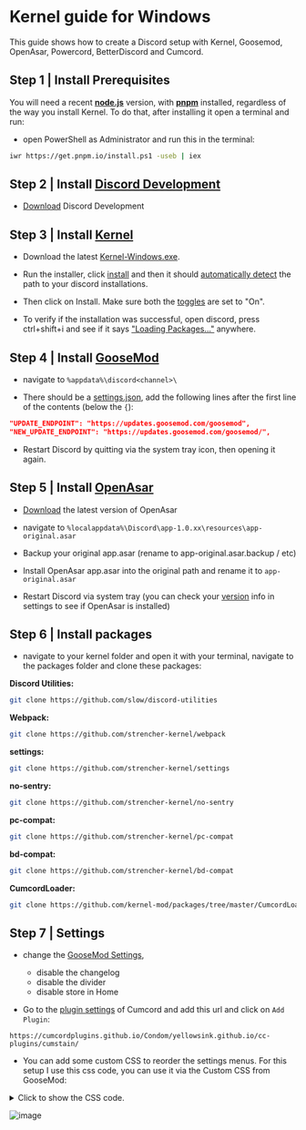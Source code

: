 # Kernel guide for Windows

This guide shows how to create a Discord setup with Kernel, Goosemod, OpenAsar, Powercord, BetterDiscord and Cumcord.

## Step 1 | Install Prerequisites

You will need a recent [**node.js**](https://nodejs.org/) version, with [**pnpm**](https://pnpm.io) installed, regardless of the way you install Kernel.
To do that, after installing it open a terminal and run:

- open PowerShell as Administrator and run this in the terminal:
```sh
iwr https://get.pnpm.io/install.ps1 -useb | iex
```

## Step 2 | Install [Discord Development](https://discord.com/)

- [Download](https://discordapp.com/api/download/development?platform=win) Discord Development

## Step 3 | Install [Kernel](https://github.com/kernel-mod/installer-gui)

- Download the latest [Kernel-Windows.exe](https://github.com/kernel-mod/installer-gui/releases/latest).

- Run the installer, click [install](https://i.imgur.com/ey99wYY.png) and then it should [automatically detect](https://i.imgur.com/PS5Ol31.png) the path to your discord installations.

- Then click on Install. Make sure both the [toggles](https://i.imgur.com/02fmhn0.png) are set to "On".

- To verify if the installation was successful, open discord, press ctrl+shift+i and see if it says ["Loading Packages..."](https://i.imgur.com/MlBvPaG.png) anywhere.

## Step 4 | Install [GooseMod](https://github.com/GooseMod/GooseMod)

- navigate to ``%appdata%\discord<channel>\``

- There should be a [settings.json](https://i.imgur.com/duc2for.png), add the following lines after the first line of the contents (below the ``{``):

```json
"UPDATE_ENDPOINT": "https://updates.goosemod.com/goosemod",
"NEW_UPDATE_ENDPOINT": "https://updates.goosemod.com/goosemod/",
```

- Restart Discord by quitting via the system tray icon, then opening it again.

## Step 5 | Install [OpenAsar](https://github.com/GooseMod/OpenAsar)

- [Download](https://github.com/GooseMod/OpenAsar/releases/download/nightly/app.asar) the latest version of OpenAsar

- navigate to ``%localappdata%\Discord\app-1.0.xx\resources\app-original.asar``

- Backup your original app.asar (rename to app-original.asar.backup / etc)

- Install OpenAsar app.asar into the original path and rename it to ``app-original.asar``

- Restart Discord via system tray (you can check your [version](https://i.imgur.com/H3oPsaT.png) info in settings to see if OpenAsar is installed)

## Step 6 | Install packages

- navigate to your kernel folder and open it with your terminal, navigate to the packages folder and clone these packages:

**Discord Utilities:**
```sh
git clone https://github.com/slow/discord-utilities
```

**Webpack:**
```sh
git clone https://github.com/strencher-kernel/webpack
```
**settings:**
```sh
git clone https://github.com/strencher-kernel/settings
```

**no-sentry:**
```sh
git clone https://github.com/strencher-kernel/no-sentry
```

**pc-compat:**
```sh
git clone https://github.com/strencher-kernel/pc-compat
```

**bd-compat:**
```sh
git clone https://github.com/strencher-kernel/bd-compat
```

**CumcordLoader:**
```sh
git clone https://github.com/kernel-mod/packages/tree/master/CumcordLoader
```

## Step 7 | Settings

- change the [GooseMod Settings](https://i.imgur.com/2Dn8dQw.png),
  - disable the changelog
  - disable the divider
  - disable store in Home

- Go to the [plugin settings](https://i.imgur.com/TymDxyQ.png) of Cumcord and add this url and click on ``Add Plugin``:
```
https://cumcordplugins.github.io/Condom/yellowsink.github.io/cc-plugins/cumstain/
```

- You can add some custom CSS to reorder the settings menus. For this setup I use this css code, you can use it via the Custom CSS from GooseMod:

<details>
<summary>Click to show the CSS code.</summary>

```css
/* No Icons */
.bd-logo, .pc-logo {
  display: none !important;
}

/* Remove Separator */
.separator-2wx7h6 {
  display: none;
}

/* Remove Nitro Icon */
.premiumLabel-3HPvdB svg {
  display: none;
}

/* Remove Logout Icon */
[aria-controls="logout-tab"] svg {
  display: none;
}

/* Discord */
.item-3XjbnG.themed-2-lozF[aria-controls="changelog-tab"] {
  overflow: visible !important;
  margin-top: 42.5px;
}

.item-3XjbnG.themed-2-lozF[aria-controls="changelog-tab"]::after {
  content: "Discord";
  position: absolute;
  top: -35px;
  left: 10px;
  font-size: 12px;
  font-weight: 700;
  font-family: var(--font-display);
  line-height: 16px;
  text-transform: uppercase;
  color: var(--channels-default);
  width: 90%;
  border-top: 0px var(--background-modifier-accent) solid;
  padding-top: 14px;
  pointer-events: none;
}

/* Powercord */
.item-3XjbnG.themed-2-lozF[aria-controls="pc-modulemanager-plugins-tab"] {
  overflow: visible !important;
  margin-top: 42.5px;
}

.item-3XjbnG.themed-2-lozF[aria-controls="pc-modulemanager-plugins-tab"]::after {
  content: "Powercord";
  position: absolute;
  top: -35px;
  font-size: 12px;
  font-weight: 700;
  font-family: var(--font-display);
  line-height: 16px;
  text-transform: uppercase;
  color: var(--channels-default);
  width: 90%;
  border-top: 0px var(--background-modifier-accent) solid;
  padding-top: 14px;
  pointer-events: none;
}

/* Better Discord */
.item-3XjbnG.themed-2-lozF[aria-controls="settings-tab"] {
  overflow: visible !important;
  margin-top: 42.5px;
}

.item-3XjbnG.themed-2-lozF[aria-controls="settings-tab"]::after {
  content: "BetterDiscord";
  position: absolute;
  top: -35px;
  font-size: 12px;
  font-weight: 700;
  font-family: var(--font-display);
  line-height: 16px;
  text-transform: uppercase;
  color: var(--channels-default);
  width: 90%;
  border-top: 0px var(--background-modifier-accent) solid;
  padding-top: 14px;
  pointer-events: none;
}

/* Dev */
.item-3XjbnG.themed-2-lozF[aria-controls="experiments-tab"] {
  overflow: visible !important;
  margin-top: 42.5px;
}

.item-3XjbnG.themed-2-lozF[aria-controls="experiments-tab"]::after {
  content: "Dev";
  position: absolute;
  top: -35px;
  left: 10px;
  font-size: 12px;
  font-weight: 700;
  font-family: var(--font-display);
  line-height: 16px;
  text-transform: uppercase;
  color: var(--channels-default);
  width: 90%;
  border-top: 0px var(--background-modifier-accent) solid;
  padding-top: 14px;
  pointer-events: none;
}

/* Order */
[aria-controls="hypesquad-online-tab"] {
  order: -1;
}

[aria-controls="changelog-tab"] {
  order: -2;
}

[aria-controls="experiments-tab"],
[aria-controls="developer-options-tab"],
[aria-controls="hotspot-options-tab"],
[aria-controls="dismissible-content-options-tab"],
[aria-controls="payment-flow-modals-tab"] {
  order: 1;
}

[aria-controls="logout-tab"] {
  order: 2;
}

.info-3pQQBb {
  order: 3;
}

.socialLinks-3ywLUf {
  order: 4;
}

/* Spacing */
[aria-controls="pc-updater-tab"],
[aria-controls="payment-flow-modals-tab"],
[aria-controls="hypesquad-online-tab"],
[aria-controls="friend-requests-tab"],
[aria-controls="billing-tab"],
[aria-controls="advanced-tab"],
[aria-controls="overlay-tab"],
[aria-controls="ysink_stain-tab"],
[aria-controls="gm-snippets-tab"] {
  overflow: visible !important;
  margin-bottom: 16px !important;
}


[aria-controls="logout-tab"] {
  overflow: visible !important;
  margin-top: 32px !important;
}

[aria-controls="logout-tab"] {
  background: var(--background-primary);
}
```
</details>

![image](https://user-images.githubusercontent.com/58918358/178970815-71454187-35ce-41db-80f5-c652301455af.png)

